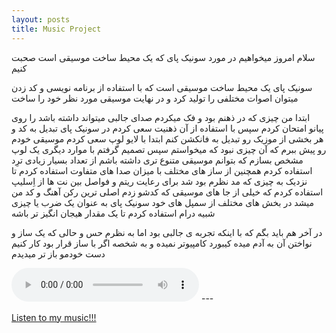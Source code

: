 ```yaml
---
layout: posts
title: Music Project
---
```

سلام امروز میخواهیم در مورد سونیک پای که یک محیط ساخت موسیقی است صحبت کنیم

سونیک پای یک محیط ساخت موسیقی است که با استفاده از برنامه نویسی و کد زدن میتوان اصوات مختلفی را تولید کرد و در نهایت موسیقی مورد نظر خود را ساخت

ابتدا من چیزی که در ذهنم بود و فک میکردم صدای جالبی میتواند داشته باشد را روی پیانو امتحان کردم سپس با استفاده از آن ذهنیت سعی کردم
در سونیک پای تبدیل به کد و هر بخشی از موزیک رو تبدیل به فانکشن کنم
ابتدا با لایو لوپ سعی کردم موسیقی خودم رو پیش ببرم که آن چیزی نبود که میخواستم
سپس تصمیم گرفتم با موارد دیگری یک لوپ مشخص بسازم که بتوانم موسیقی متنوع تری داشته باشم 
از تعداد بسیار زیادی ترِد استفاده کردم همچنین از ساز های مختلف با میزان صدا های متفاوت استفاده کردم
تا نزدیک به‌ چیزی که مد نظرم بود شد
برای رعایت ریتم و فواصل بین نت ها از اِسلیپ استفاده کردم
که خیلی از جا های موسیقی که کدشو زدم اصلی ترین رکن آهنگ و کد من میشد 
در بخش های مختلف از سمپل های خود سونیک پای به عنوان یک ضرب یا چیزی شبیه درام استفاده کردم
تا یک مقدار هیجان انگیز تر باشه 

در آخر هم باید بگم که با اینکه تجربه ی جالبی بود
اما به نظرم حس و حالی که یک ساز و نواختن آن به آدم میده کیبورد کامپیوتر نمیده
و به شخصه اگر با ساز قرار بود کار کنیم دست خودمو باز تر میدیدم

<body>
<audio controls>
<source src=".https://s16.picofile.com/file/8424333850/Music.mp3.html" type="audio/wav">
</audio>
</body>
---


[Listen to my music!!!](../assets/Music/Music.mp3)
